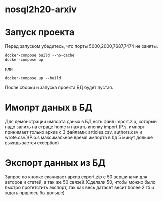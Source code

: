 # nosql2h20-arxiv

# Запуск проекта
Перед запуском убедитесь, что порты 5000,2000,7687,7474 не заняты.
```
docker-compose build --no-cache
docker-compose up
```
или
```
docker-compose up --build
```
После сборки и запуска проекта БД будет пустая.

# Имопрт даных в БД
Для демонстрации импорта даных в БД есть файл import.zip, который надо залить на страце home и нажать кнопку import.(P.s. импорт принимает только архив с 3 файлами: articles.csv, authors.csv и wrote.csv.)(P.p.s максимальное время импорта в бд 5 минут дольше выкидывается exception)

# Экспорт данных из БД
Запрос по кнопке скачивает архив export.zip с 50 вершинами для авторов и статей, а так же 50 связей.(Сделали 50, чтобы можно было быстро протетстить экспорт, так как весь датасет весит более 2 гб и ждать пршлось бы дольше)
